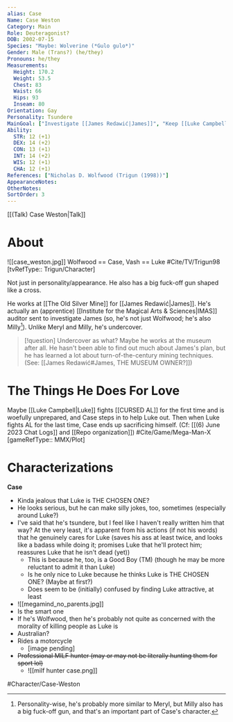 ```yaml
---
alias: Case
Name: Case Weston
Category: Main
Role: Deuteragonist?
DOB: 2002-07-15
Species: "Maybe: Wolverine (*Gulo gulo*)"
Gender: Male (Trans?) (he/they)
Pronouns: he/they
Measurements:
  Height: 170.2
  Weight: 53.5
  Chest: 83
  Waist: 66
  Hips: 93
  Inseam: 80
Orientation: Gay
Personality: Tsundere
MainGoal: ["Investigate [[James Redawić|James]]", "Keep [[Luke Campbell|Luke]] safe"]
Ability:
  STR: 12 (+1)
  DEX: 14 (+2)
  CON: 13 (+1)
  INT: 14 (+2)
  WIS: 12 (+1)
  CHA: 12 (+1)
References: ["Nicholas D. Wolfwood (Trigun (1998))"]
AppearanceNotes:
OtherNotes:
SortOrder: 3
---
```

[[(Talk) Case Weston|Talk]]
# About
![[case_weston.jpg]]
Wolfwood == Case, Vash == Luke #Cite/TV/Trigun98 [tvRefType:: Trigun/Character]

Not just in personality/appearance. He also has a big fuck-off gun shaped like a cross.

He works at [[The Old Silver Mine]] for [[James Redawić|James]]. He's actually an (apprentice) [[Institute for the Magical Arts & Sciences|IMAS]] auditor sent to investigate James (so, he's not just Wolfwood; he's also Milly[^1]). Unlike Meryl and Milly, he's undercover.

[^1]: Personality-wise, he's probably more similar to Meryl, but Milly also has a big fuck-off gun, and that's an important part of Case's character.

>[!question] Undercover as what?
>Maybe he works at the museum after all. He hasn't been able to find out much about James's plan, but he has learned a lot about turn-of-the-century mining techniques. (See: [[James Redawić#James, THE MUSEUM OWNER?]])

# The Things He Does For Love
Maybe [[Luke Campbell|Luke]] fights [[CURSED AL]] for the first time and is woefully unprepared, and Case steps in to help Luke out. Then when Luke fights AL for the last time, Case ends up sacrificing himself. (Cf: [[(6) June 2023 Chat Logs]] and [[Repo organization]]) #Cite/Game/Mega-Man-X [gameRefType:: MMX/Plot]

# Characterizations
**Case**
- Kinda jealous that Luke is THE CHOSEN ONE?
- He looks serious, but he can make silly jokes, too, sometimes (especially around Luke?)
- I've said that he's tsundere, but I feel like I haven't really written him that way? At the very least, it's apparent from his actions (if not his words) that he genuinely cares for Luke (saves his ass at least twice, and looks like a badass while doing it; promises Luke that he'll protect him; reassures Luke that he isn't dead (yet))
	- This is because he, too, is a Good Boy (TM) (though he may be more reluctant to admit it than Luke)
	- Is he only nice to Luke because he thinks Luke is THE CHOSEN ONE? (Maybe at first?)
	- Does seem to be (initially) confused by finding Luke attractive, at least
- ![[megamind_no_parents.jpg]]
- Is the smart one
- If he's Wolfwood, then he's probably not quite as concerned with the morality of killing people as Luke is
- Australian?
- Rides a motorcycle
	- \[image pending\]
- ~~Professional MILF hunter (may or may not be literally hunting them for sport lol)~~
	- ![[milf hunter case.png]]

#Character/Case-Weston 
